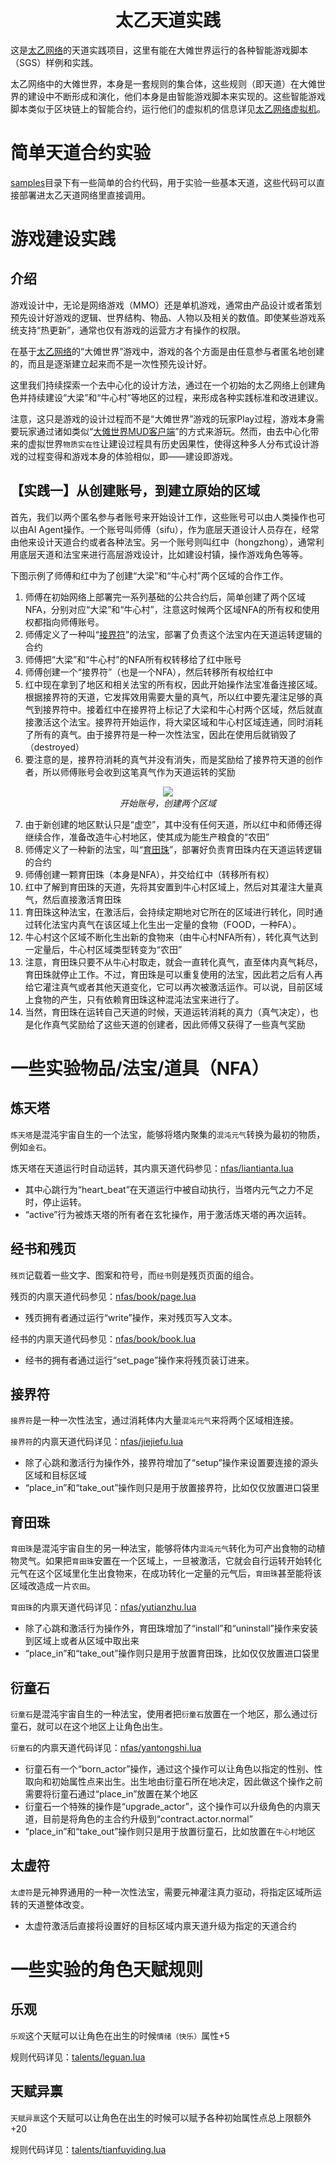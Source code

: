 <h1 align='center'>太乙天道实践</h1>

这是[太乙网络](https://github.com/hongzhongx/taiyi)的天道实践项目，这里有能在大傩世界运行的各种智能游戏脚本（SGS）样例和实践。

太乙网络中的大傩世界，本身是一套规则的集合体，这些规则（即天道）在大傩世界的建设中不断形成和演化，他们本身是由智能游戏脚本来实现的。这些智能游戏脚本类似于区块链上的智能合约，运行他们的虚拟机的信息详见[太乙网络虚拟机](https://github.com/hongzhongx/taiyi?tab=readme-ov-file#%E4%B8%BA%E4%BB%80%E4%B9%88%E7%94%A8lua%E4%BD%9C%E4%B8%BA%E6%99%BA%E8%83%BD%E6%B8%B8%E6%88%8F%E8%84%9A%E6%9C%AC%E7%9A%84%E8%99%9A%E6%8B%9F%E6%9C%BA%E8%80%8C%E4%B8%8D%E6%98%AFevmwasmv8%E6%88%96%E8%80%85docker%E7%AD%89%E7%AD%89)。

# 简单天道合约实验

[samples](./samples)目录下有一些简单的合约代码，用于实验一些基本天道，这些代码可以直接部署进太乙天道网络里直接调用。

# 游戏建设实践

## 介绍

游戏设计中，无论是网络游戏（MMO）还是单机游戏，通常由产品设计或者策划预先设计好游戏的逻辑、世界结构、物品、人物以及相关的数值。即使某些游戏系统支持“热更新”，通常也仅有游戏的运营方才有操作的权限。

在基于[太乙网络](https://github.com/hongzhongx/taiyi)的“大傩世界”游戏中，游戏的各个方面是由任意参与者匿名地创建的，而且是逐渐建立起来而不是一次性预先设计好。

这里我们持续探索一个去中心化的设计方法，通过在一个初始的太乙网络上创建角色并持续建设“大梁”和“牛心村”等地区的过程，来形成各种实践标准和改进建议。

注意，这只是游戏的设计过程而不是“大傩世界”游戏的玩家Play过程，游戏本身需要玩家通过诸如类似“[大傩世界MUD客户端](https://github.com/hongzhongx/taiyi/blob/main/programs/danuo)”的方式来游玩。然而，由去中心化带来的虚拟世界`物质实在性`让建设过程具有历史因果性，使得这种多人分布式设计游戏的过程变得和游戏本身的体验相似，即——建设即游戏。

## 【实践一】从创建账号，到建立原始的区域

首先，我们以两个匿名参与者账号来开始设计工作，这些账号可以由人类操作也可以由AI Agent操作。一个账号叫师傅（sifu），作为底层天道设计人员存在，经常由他来设计天道合约或者各种法宝。另一个账号则叫红中（hongzhong），通常利用底层天道和法宝来进行高层游戏设计，比如建设村镇，操作游戏角色等等。

下图示例了师傅和红中为了创建“大梁”和“牛心村”两个区域的合作工作。

1. 师傅在初始网络上部署完一系列基础的公共合约后，简单创建了两个区域NFA，分别对应“大梁”和“牛心村”，注意这时候两个区域NFA的所有权和使用权都指向师傅账号。
2. 师傅定义了一种叫“[接界符](https://github.com/hongzhongx/taiyi-contracts#%E6%8E%A5%E7%95%8C%E7%AC%A6)”的法宝，部署了负责这个法宝内在天道运转逻辑的合约
3. 师傅把“大梁”和“牛心村”的NFA所有权转移给了红中账号
4. 师傅创建一个“接界符”（也是一个NFA），然后转移所有权给红中
5. 红中现在拿到了地区和相关法宝的所有权，因此开始操作法宝准备连接区域。根据接界符的天道，它发挥效用需要大量的真气，所以红中要先灌注足够的真气到接界符中。接着红中在接界符上标记了大梁和牛心村两个区域，然后就直接激活这个法宝。接界符开始运作，将大梁区域和牛心村区域连通，同时消耗了所有的真气。由于接界符是一种一次性法宝，因此在使用后就销毁了（destroyed）
6. 要注意的是，接界符消耗的真气并没有消失，而是奖励给了接界符天道的创作者，所以师傅账号会收到这笔真气作为天道运转的奖励

<div align='center'><img src='./doc/imgs/build_01.jpg'></a></div>
<div align='center'><i>开始账号，创建两个区域</i></div>

7. 由于新创建的地区默认只是“虚空”，其中没有任何天道，所以红中和师傅还得继续合作，准备改造牛心村地区，使其成为能生产粮食的“农田”
8. 师傅定义了一种新的法宝，叫“[育田珠](https://github.com/hongzhongx/taiyi-contracts#%E8%82%B2%E7%94%B0%E7%8F%A0)”，部署好负责育田珠内在天道运转逻辑的合约
9. 师傅创建一颗育田珠（本身是NFA），并交给红中（转移所有权）
10. 红中了解到育田珠的天道，先将其安置到牛心村区域上，然后对其灌注大量真气，然后直接激活育田珠
11. 育田珠这种法宝，在激活后，会持续定期地对它所在的区域进行转化，同时通过转化法宝内真气在该区域上化生出一定量的食物（FOOD，一种FA）。
12. 牛心村这个区域不断化生出新的食物来（由牛心村NFA所有），转化真气达到一定量后，牛心村区域类型转变为“农田”
13. 注意，育田珠只要不从牛心村取走，就会一直转化真气，直至体内真气耗尽，育田珠就停止工作。不过，育田珠是可以重复使用的法宝，因此若之后有人再给它灌注真气或者其他天道变化，它可以再次被激活运作。可以说，目前区域上食物的产生，只有依赖育田珠这种混沌法宝来进行了。
14. 当然，育田珠在运转自己天道的时候，天道运转消耗的真力（真气决定），也是化作真气奖励给了这些天道的创建者，因此师傅又获得了一些真气奖励

# 一些实验物品/法宝/道具（NFA）

## 炼天塔

`炼天塔`是混沌宇宙自生的一个法宝，能够将塔内聚集的`混沌元气`转换为最初的物质，例如`金石`。

炼天塔在天道运行时自动运转，其内禀天道代码参见：[nfas/liantianta.lua](./nfas/liantianta.lua)
    
- 其中心跳行为“heart_beat”在天道运行中被自动执行，当塔内元气之力不足时，停止运转。
- “active”行为被炼天塔的所有者在玄牝操作，用于激活炼天塔的再次运转。

## 经书和残页

`残页`记载着一些文字、图案和符号，而`经书`则是残页页面的组合。

残页的内禀天道代码参见：[nfas/book/page.lua](./nfas/book/page.lua)

- 残页拥有者通过运行“write”操作，来对残页写入文本。

经书的内禀天道代码参见：[nfas/book/book.lua](./nfas/book/book.lua)

- 经书的拥有者通过运行“set_page”操作来将残页装订进来。

## 接界符

`接界符`是一种一次性法宝，通过消耗体内大量`混沌元气`来将两个区域相连接。

`接界符`的内禀天道代码详见：[nfas/jiejiefu.lua](./nfas/jiejiefu.lua)

- 除了心跳和激活行为操作外，接界符增加了“setup”操作来设置要连接的源头区域和目标区域
- “place_in”和“take_out”操作则只是用于放置接界符，比如仅仅放置进口袋里

## 育田珠

`育田珠`是混沌宇宙自生的另一种法宝，能够将体内`混沌元气`转化为可产出食物的动植物灵气。如果把`育田珠`安置在一个区域上，一旦被激活，它就会自行运转开始转化元气在这个区域里化生出食物来，在成功转化一定量的元气后，`育田珠`甚至能将该区域改造成一片`农田`。

`育田珠`的内禀天道代码详见：[nfas/yutianzhu.lua](./nfas/yutianzhu.lua)

- 除了心跳和激活行为操作外，育田珠增加了“install”和“uninstall”操作来安装到区域上或者从区域中取出来
- “place_in”和“take_out”操作则只是用于放置育田珠，比如仅仅放置进口袋里

## 衍童石

`衍童石`是混沌宇宙自生的一种法宝，使用者把`衍童石`放置在一个地区，那么通过衍童石，就可以在这个地区上让角色出生。

`衍童石`的内禀天道代码详见：[nfas/yantongshi.lua](./nfas/yantongshi.lua)

- 衍童石有一个“born_actor”操作，通过这个操作可以让角色以指定的性别、性取向和初始属性点来出生。出生地由衍童石所在地决定，因此做这个操作之前需要将衍童石通过“place_in”放置在某个地区
- 衍童石一个特殊的操作是“upgrade_actor”，这个操作可以升级角色的内禀天道，目前是将角色的主合约升级到“contract.actor.normal”
- “place_in”和“take_out”操作则只是用于放置衍童石，比如放置在`牛心村`地区

## 太虚符

`太虚符`是元神界通用的一种一次性法宝，需要元神灌注真力驱动，将指定区域所运转的天道整体改变。

- 太虚符激活后直接将设置好的目标区域内禀天道升级为指定的天道合约

# 一些实验的角色天赋规则

## 乐观

`乐观`这个天赋可以让角色在出生的时候`情绪（快乐）`属性+5

规则代码详见：[talents/leguan.lua](./talents/leguan.lua)

## 天赋异禀

`天赋异禀`这个天赋可以让角色在出生的时候可以赋予各种初始属性点总上限额外+20

规则代码详见：[talents/tianfuyiding.lua](./talents/tianfuyiding.lua)

